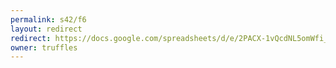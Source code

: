 ```yaml
---
permalink: s42/f6
layout: redirect
redirect: https://docs.google.com/spreadsheets/d/e/2PACX-1vQcdNL5omWfi_zCo5j_STxHvvLgKEi7dgOzbWS0TMsNhgpIfg9ua0pDwLbQz81AsSOOoIauKYHv7VDW/pubhtml
owner: truffles
---
```

